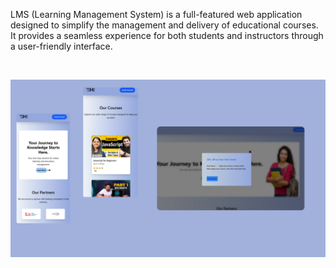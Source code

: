 <p>LMS (Learning Management System) is a full-featured web application designed to simplify the management and delivery of educational courses. It provides a seamless experience for both students and instructors through a user-friendly interface.</p>
</br>



![image alt](https://github.com/nikhilsharma9548/Learn-management-system/blob/3c742d846eb21c5c821dbd91940f2f3c352e52b9/src/assets/Images/Overview.png)
